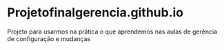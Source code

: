 # Projetofinalgerencia.github.io
Projeto para usarmos na prática o que aprendemos nas aulas de gerência de configuração e mudanças
